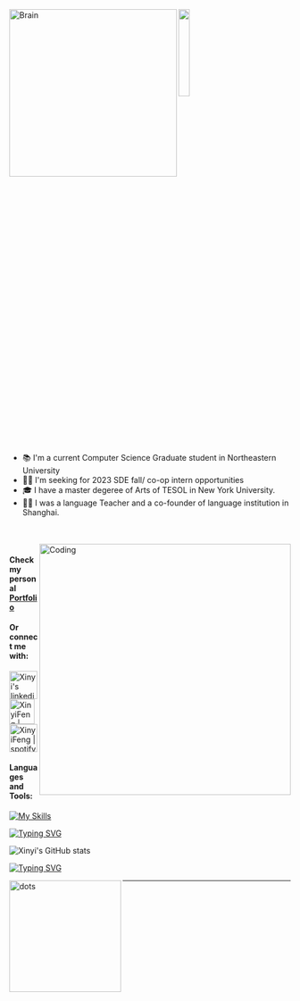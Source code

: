 <img align="left" alt="Brain" width="300" src="https://miro.medium.com/max/1400/1*qdAW1TjCN57h1lbuuzvchg.gif">


  <img src="https://github.com/vimalverma558/vimalverma558/blob/v2/img/hello.gif" width="20%">


- 📚 I'm a current Computer Science Graduate student in Northeastern University 
- 👩‍💻 I'm seeking for 2023 SDE fall/ co-op intern opportunities 
- :mortar_board: I have a master degeree of Arts of TESOL in New York University.
- 👩‍🏫 I was a language Teacher and a co-founder of language institution in Shanghai. 

<br /> 
<br />
<img align="right" alt="Coding" style="float:right;width:450px;height=450px" src="https://i.imgur.com/nmsmF6q.jpg">


#### Check my personal [Portfolio](https://xinyis-portfolio-16341a.webflow.io/)

#### Or connect me with:
<a href="https://www.linkedin.com/in/xinyi-feng-7b407622a/">
 <img alt="Xinyi's linkedin" src="https://www.logo.wine/a/logo/LinkedIn/LinkedIn-Icon-Logo.wine.svg" style= "width:50px;">
</a>
<a href="mailto:xinyifeng94@gmail.com">
<img align="mid" alt="XinyiFeng | email" width="45px" src="https://www.logo.wine/a/logo/Gmail/Gmail-Logo.wine.svg" src = "xinyifeng94@gmail.com" />
</a>

<a href="https://open.spotify.com/show/3rVknaj6yUpHQBdAvZyffq">
<img align="mid" alt="XinyiFeng | spotify" width="45px" src="https://www.logo.wine/a/logo/Spotify/Spotify-Icon-Logo.wine.svg" style= "width:50px;" />
</a>

#### Languages and Tools:

[![My Skills](https://skillicons.dev/icons?i=python,java,kotlin,nodejs,aws,gcp,azure,vue,c,idea,github,linux,html,mysql,r,sqlite,react,javascript,figma,webflow&theme=light&perline=6)](https://skillicons.dev)


[![Typing SVG](https://readme-typing-svg.herokuapp.com?color=EDB63EFF&lines=Welcome+to+my+geek+space!;>>>>>>>>>>>>>>>>>>>>>>>>>>>>>)](https://git.io/typing-svg)

![Xinyi's GitHub stats](https://github-readme-stats.vercel.app/api?username=FentPams&show_icons=true&theme=light)


[![Typing SVG](https://readme-typing-svg.herokuapp.com?color=3977EDFF&lines=Thanks+for++coming+to+my+space!;>>>>>>>>>>>>>>>>>>>>>>>>>>>>>)](https://git.io/typing-svg)

  <img align="left" alt="dots" width="200" src="http://orig10.deviantart.net/6512/f/2013/236/1/5/heart_gif_by_heyrobots-d6jl5ut.png">


-----














